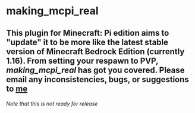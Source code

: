 # making_mcpi_real
This plugin for Minecraft: Pi edition aims to "update" it to be more like the latest stable version of Minecraft Bedrock Edition (currently 1.16). From setting your respawn to PVP, *making_mcpi_real* has got you covered. Please email any inconsistencies, bugs, or suggestions to [me](mailto:sondad2008@gmail.com)
---
###### Note that this is not ready for release
